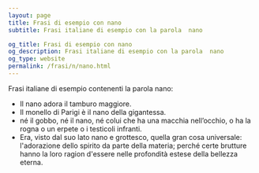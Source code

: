 ```yaml
---
layout: page
title: Frasi di esempio con nano 
subtitle: Frasi italiane di esempio con la parola  nano

og_title: Frasi di esempio con nano 
og_description: Frasi italiane di esempio con la parola  nano
og_type: website
permalink: /frasi/n/nano.html
---
```


Frasi italiane di esempio contenenti la parola nano:


- Il nano adora il tamburo maggiore.
- Il monello di Parigi è il nano della gigantessa.
- né il gobbo, né il nano, né colui che ha una macchia nell’occhio, o ha la rogna o un erpete o i testicoli infranti.
- Era, visto dal suo lato nano e grottesco, quella gran cosa universale: l'adorazione dello spirito da parte della materia; perché certe brutture hanno la loro ragion d'essere nelle profondità estese della bellezza eterna.

